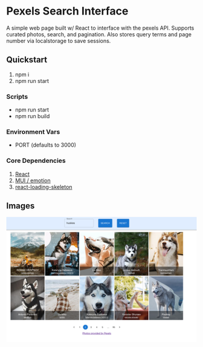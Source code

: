 # Pexels Search Interface
A simple web page built w/ React to interface with the pexels API. Supports curated photos, search, and pagination. Also stores query terms and page number via localstorage to save sessions.

## Quickstart
1. npm i
2. npm run start

### Scripts
- npm run start
- npm run build

### Environment Vars
- PORT (defaults to 3000)

### Core Dependencies
1. [React](https://reactjs.org/docs/getting-started.html)
2. [MUI / emotion](https://mui.com/material-ui/getting-started/overview/)
3. [react-loading-skeleton](https://www.npmjs.com/package/react-loading-skeleton)

## Images
![preview image](./preview.png)
